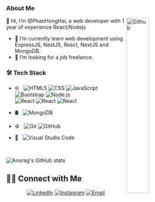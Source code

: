 ### About Me
<img width="35%" align="right" alt="Github" src="https://user-images.githubusercontent.com/48678280/88862734-4903af80-d201-11ea-968b-9c939d88a37c.gif" />

👋 Hi, I’m @PhanHongHai, a web developer with 1 year of experience React/Nodejs 

- 🌱 I’m currently learn web development using ExpressJS, NestJS, React, NextJS and MongoDB.
- 💞️ I’m looking for a job freelance.

### 🛠 Tech Stack

- 🌐 &nbsp;
  ![HTML5](https://img.shields.io/badge/-HTML5-333333?style=flat&logo=HTML5)
  ![CSS](https://img.shields.io/badge/-CSS-333333?style=flat&logo=CSS3&logoColor=1572B6)
  ![JavaScript](https://img.shields.io/badge/-JavaScript-333333?style=flat&logo=javascript)
  ![Bootstrap](https://img.shields.io/badge/-Bootstrap-333333?style=flat&logo=bootstrap&logoColor=563D7C)
  ![Node.js](https://img.shields.io/badge/-Node.js-333333?style=flat&logo=node.js)
  <br />
  ![React](https://img.shields.io/badge/-React-333333?style=flat&logo=react)
  ![React](https://img.shields.io/badge/-NextJS-black?style=flat)
  ![React](https://img.shields.io/badge/-NestJS-red?style=flat&logo=nestjs)
  
- 🛢 &nbsp;
  ![MongoDB](https://img.shields.io/badge/-MongoDB-333333?style=flat&logo=mongodb)
- ⚙️ &nbsp;
  ![Git](https://img.shields.io/badge/-Git-333333?style=flat&logo=git)
  ![GitHub](https://img.shields.io/badge/-GitHub-333333?style=flat&logo=github)
- 🔧 &nbsp;
  ![Visual Studio Code](https://img.shields.io/badge/-Visual%20Studio%20Code-333333?style=flat&logo=visual-studio-code&logoColor=007ACC)

<br/>


![Anurag's GitHub stats](https://github-readme-stats.vercel.app/api?username=phhai&show_icons=true&theme=tokyonight)


## 🤝🏻 Connect with Me

<p align="center">
<a href="https://www.linkedin.com/in/phan-hong-hai-636825130/"><img alt="LinkedIn" src="https://img.shields.io/badge/LinkedIn-Aditya%20Vikram%20Singh-blue?style=flat-square&logo=linkedin"></a>
<a href="https://www.instagram.com/phh97.0_0/"><img alt="Instagram" src="https://img.shields.io/badge/Instagram-adityavs__-blue?style=flat-square&logo=instagram"></a>
<a href="mailto:phanhonghai97@gmail.com"><img alt="Email" src="https://img.shields.io/badge/Email-avsingh@umass.edu-blue?style=flat-square&logo=gmail"></a>
</p>


<!---
PhanHongHai/PhanHongHai is a ✨ special ✨ repository because its `README.md` (this file) appears on your GitHub profile.
You can click the Preview link to take a look at your changes.
--->
